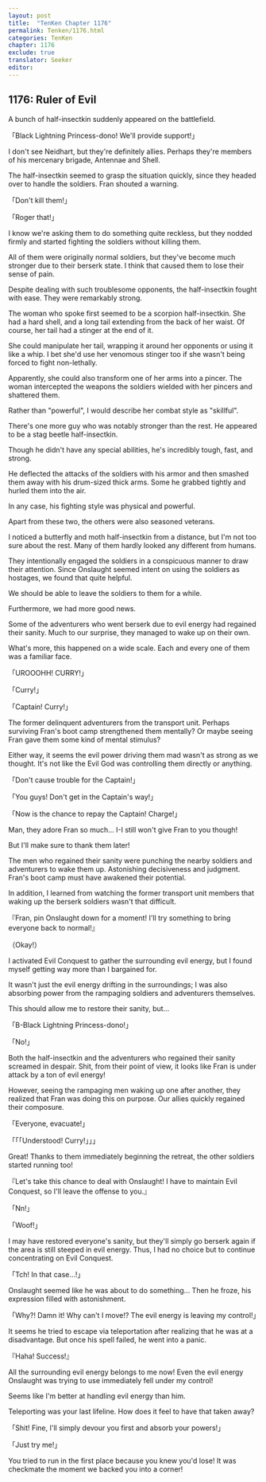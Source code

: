 ```yaml
---
layout: post
title:  "TenKen Chapter 1176"
permalink: Tenken/1176.html
categories: TenKen
chapter: 1176
exclude: true
translator: Seeker
editor: 
---
```

<h2>1176: Ruler of Evil</h2>

A bunch of half-insectkin suddenly appeared on the battlefield.

「Black Lightning Princess-dono! We'll provide support!」

I don't see Neidhart, but they're definitely allies. Perhaps they're members of his mercenary brigade, Antennae and Shell.

The half-insectkin seemed to grasp the situation quickly, since they headed over to handle the soldiers. Fran shouted a warning.

「Don't kill them!」

「Roger that!」

I know we're asking them to do something quite reckless, but they nodded firmly and started fighting the soldiers without killing them.

All of them were originally normal soldiers, but they've become much stronger due to their berserk state. I think that caused them to lose their sense of pain.

Despite dealing with such troublesome opponents, the half-insectkin fought with ease. They were remarkably strong.

The woman who spoke first seemed to be a scorpion half-insectkin. She had a hard shell, and a long tail extending from the back of her waist. Of course, her tail had a stinger at the end of it.

She could manipulate her tail, wrapping it around her opponents or using it like a whip. I bet she'd use her venomous stinger too if she wasn't being forced to fight non-lethally.

Apparently, she could also transform one of her arms into a pincer. The woman intercepted the weapons the soldiers wielded with her pincers and shattered them.

Rather than "powerful", I would describe her combat style as "skillful".

There's one more guy who was notably stronger than the rest. He appeared to be a stag beetle half-insectkin.

Though he didn't have any special abilities, he's incredibly tough, fast, and strong.

He deflected the attacks of the soldiers with his armor and then smashed them away with his drum-sized thick arms. Some he grabbed tightly and hurled them into the air.

In any case, his fighting style was physical and powerful.

Apart from these two, the others were also seasoned veterans.

I noticed a butterfly and moth half-insectkin from a distance, but I'm not too sure about the rest. Many of them hardly looked any different from humans.

They intentionally engaged the soldiers in a conspicuous manner to draw their attention. Since Onslaught seemed intent on using the soldiers as hostages, we found that quite helpful.

We should be able to leave the soldiers to them for a while.

Furthermore, we had more good news.

Some of the adventurers who went berserk due to evil energy had regained their sanity. Much to our surprise, they managed to wake up on their own.

What's more, this happened on a wide scale. Each and every one of them was a familiar face.

「UROOOHH! CURRY!」

「Curry!」

「Captain! Curry!」

The former delinquent adventurers from the transport unit. Perhaps surviving Fran's boot camp strengthened them mentally? Or maybe seeing Fran gave them some kind of mental stimulus?

Either way, it seems the evil power driving them mad wasn't as strong as we thought. It's not like the Evil God was controlling them directly or anything.

「Don't cause trouble for the Captain!」

「You guys! Don't get in the Captain's way!」

「Now is the chance to repay the Captain! Charge!」

Man, they adore Fran so much... I-I still won't give Fran to you though!

But I'll make sure to thank them later!

The men who regained their sanity were punching the nearby soldiers and adventurers to wake them up. Astonishing decisiveness and judgment. Fran's boot camp must have awakened their potential.

In addition, I learned from watching the former transport unit members that waking up the berserk soldiers wasn't that difficult.

『Fran, pin Onslaught down for a moment! I'll try something to bring everyone back to normal!』

（Okay!）

I activated Evil Conquest to gather the surrounding evil energy, but I found myself getting way more than I bargained for.

It wasn't just the evil energy drifting in the surroundings; I was also absorbing power from the rampaging soldiers and adventurers themselves.

This should allow me to restore their sanity, but...

「B-Black Lightning Princess-dono!」

「No!」

Both the half-insectkin and the adventurers who regained their sanity screamed in despair. Shit, from their point of view, it looks like Fran is under attack by a ton of evil energy!

However, seeing the rampaging men waking up one after another, they realized that Fran was doing this on purpose. Our allies quickly regained their composure.

「Everyone, evacuate!」

「「「Understood! Curry!」」」

Great! Thanks to them immediately beginning the retreat, the other soldiers started running too!

『Let's take this chance to deal with Onslaught! I have to maintain Evil Conquest, so I'll leave the offense to you.』

「Nn!」

「Woof!」

I may have restored everyone's sanity, but they'll simply go berserk again if the area is still steeped in evil energy. Thus, I had no choice but to continue concentrating on Evil Conquest.

「Tch! In that case...!」

Onslaught seemed like he was about to do something... Then he froze, his expression filled with astonishment.

「Why?! Damn it! Why can't I move!? The evil energy is leaving my control!」

It seems he tried to escape via teleportation after realizing that he was at a disadvantage. But once his spell failed, he went into a panic.

『Haha! Success!』

All the surrounding evil energy belongs to me now! Even the evil energy Onslaught was trying to use immediately fell under my control!

Seems like I'm better at handling evil energy than him.

Teleporting was your last lifeline. How does it feel to have that taken away?

「Shit! Fine, I'll simply devour you first and absorb your powers!」

「Just try me!」

You tried to run in the first place because you knew you'd lose! It was checkmate the moment we backed you into a corner!



